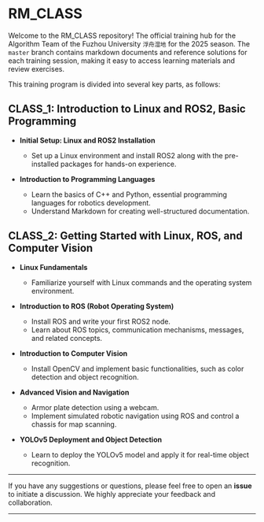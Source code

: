 # RM_CLASS
Welcome to the RM_CLASS repository!
The official training hub for the Algorithm Team of the Fuzhou University `浮舟湿地` for the 2025 season. The `master` branch contains markdown documents and reference solutions for each training session, making it easy to access learning materials and review exercises.

This training program is divided into several key parts, as follows:

## CLASS_1: Introduction to Linux and ROS2, Basic Programming

- **Initial Setup: Linux and ROS2 Installation**
  - Set up a Linux environment and install ROS2 along with the pre-installed packages for hands-on experience.
  
- **Introduction to Programming Languages**
  - Learn the basics of C++ and Python, essential programming languages for robotics development.
  - Understand Markdown for creating well-structured documentation.

## CLASS_2: Getting Started with Linux, ROS, and Computer Vision

- **Linux Fundamentals**
  - Familiarize yourself with Linux commands and the operating system environment.

- **Introduction to ROS (Robot Operating System)**
  - Install ROS and write your first ROS2 node.
  - Learn about ROS topics, communication mechanisms, messages, and related concepts.

- **Introduction to Computer Vision**
  - Install OpenCV and implement basic functionalities, such as color detection and object recognition.

- **Advanced Vision and Navigation**
  - Armor plate detection using a webcam.
  - Implement simulated robotic navigation using ROS and control a chassis for map scanning.

- **YOLOv5 Deployment and Object Detection**
  - Learn to deploy the YOLOv5 model and apply it for real-time object recognition.

---

If you have any suggestions or questions, please feel free to open an **issue** to initiate a discussion. We highly appreciate your feedback and collaboration.

---

